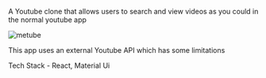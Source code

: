 A Youtube clone that allows users to search and view videos as you could in the normal youtube app


![metube](https://user-images.githubusercontent.com/69213231/219253694-b4c48ca1-0e17-41fe-a68f-059d9e31da53.png)



This app uses an external Youtube API which has some limitations



Tech Stack - React, Material Ui

